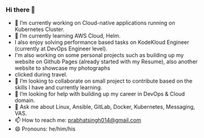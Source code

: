 ### Hi there 👋 ###

<!--
**prabhatsingh014/prabhatsingh014** is a ✨ _special_ ✨ repository because its `README.md` (this file) appears on your GitHub profile.

Here are some ideas to get you started:
-->
- 🔭 I’m currently working on Cloud-native applications running on Kubernetes Cluster.
- 🌱 I’m currently learning AWS Cloud, Helm. 
-  I also enjoy solving performance based tasks on KodeKloud Engineer (currently at DevOps Engineer level). 
-  I'm also working on some personal projects such as building up my website on Github Pages (already started with my Resume), also another website to showcase my photographs
-  clicked during travel.
- 👯 I’m looking to collaborate on small project to contribute based on the skills I have and currently learning.
- 🤔 I’m looking for help with building up my career in DevOps & Cloud domain.
- 💬 Ask me about Linux, Ansible, GitLab, Docker, Kubernetes, Messaging, VAS.
- 📫 How to reach me: prabhatsingh014@gmail.com
- 😄 Pronouns: he/him/his
<!--
- ⚡ Fun fact: 
-->
